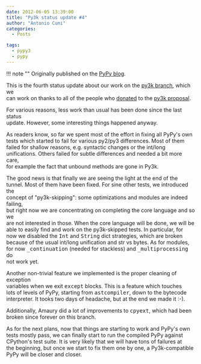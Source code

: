```yaml
---
date: 2012-06-05 13:39:00
title: "Py3k status update #4"
author: "Antonio Cuni"
categories:
  - Posts

tags:
  - pypy3
  - pypy
---
```


!!! note ""
    Originally published on the [PyPy blog](https://pypy.org/posts/2012/06/py3k-status-update-4-4834053219477515637.html).


<html><body><p>This is the fourth status update about our work on the <a class="reference external" href="https://foss.heptapod.net/pypy/pypy/-/tree/branch/py3k">py3k branch</a>, which we<br>
can work on thanks to all of the people who <a class="reference external" href="/posts/2012/01/py3k-and-numpy-first-stage-thanks-to-3008917396290059758.html">donated</a> to the <a class="reference external" href="https://pypy.org/py3donate.html">py3k proposal</a>.
</p>
<!-- more -->
<p>For various reasons, less work than usual has been done since the last status<br>
update. However, some interesting things happened anyway.</p><p>As readers know, so far we spent most of the effort in fixing all PyPy's own<br>
tests which started to fail for various py2/py3 differences.  Most of them<br>
failed for shallow reasons, e.g. syntactic changes or the int/long<br>
unifications. Others failed for subtle differences and needed a bit more care,<br>
for example the fact that unbound methods are gone in Py3k.</p><p>The good news is that finally we are seeing the light at the end of the<br>
tunnel. Most of them have been fixed. For sine other tests, we introduced the<br>
concept of "py3k-skipping": some optimizations and modules are indeed failing,<br>
but right now we are concentrating on completing the core language and so we<br>
are not interested in those.  When the core language will be done, we will be<br>
able to easily find and work on the py3k-skipped tests.  In particular, for<br>
now we disabled the <tt class="docutils literal">Int</tt> and <tt class="docutils literal">String</tt> dict strategies, which are broken<br>
because of the usual int/long unification and str vs bytes.  As for modules,<br>
for now <tt class="docutils literal">_continuation</tt> (needed for stackless) and <tt class="docutils literal">_multiprocessing</tt> do<br>
not work yet.</p><p>Another non-trivial feature we implemented is the proper cleaning of exception<br>
variables when we exit <tt class="docutils literal">except</tt> blocks.  This is a feature which touches<br>
lots of levels of PyPy, starting from <tt class="docutils literal">astcompiler</tt>, down to the bytecode<br>
interpreter. It tooks two days of headache, but at the end we made it :-).</p><p>Additionally, Amaury did a lot of improvements to <tt class="docutils literal">cpyext</tt>, which had been<br>
broken since forever on this branch.</p><p>As for the next plans, now that things are starting to work and PyPy's own<br>
tests mostly pass, we can finally start to run the compiled PyPy against<br>
CPython's test suite.  It is very likely that we will have tons of failures at<br>
the beginning, but once we start to fix them one by one, a Py3k-compatible<br>
PyPy will be closer and closer.</p></body></html>